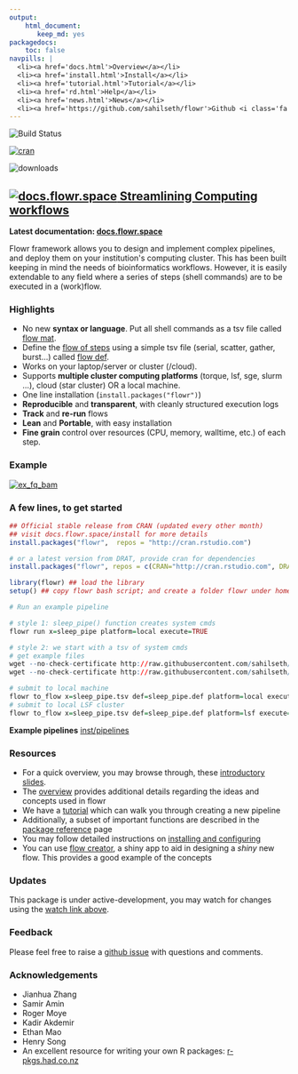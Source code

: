 ```yaml
---
output: 
    html_document: 
       keep_md: yes
packagedocs:
    toc: false
navpills: |
  <li><a href='docs.html'>Overview</a></li>
  <li><a href='install.html'>Install</a></li>
  <li><a href='tutorial.html'>Tutorial</a></li>
  <li><a href='rd.html'>Help</a></li>
  <li><a href='news.html'>News</a></li>
  <li><a href='https://github.com/sahilseth/flowr'>Github <i class='fa fa-github'></i></a></li>
---
```


<!--brand: |-
  <a href="http://docs.flowr.space">
  <img src='https://raw.githubusercontent.com/sahilseth/flowr/devel/vignettes/files/logo.png' alt='flowr icon' width='40px' height='40px' style='margin-top: -10px;'>
  </a>
-->

  
<meta property="og:description" content="Easy, scalable big data pipelines using hpcc (high performance computing cluster)">
<meta property="og:title" content="flowr — Easy, scalable big data pipelines using hpcc">
<meta name="twitter:description" content="flowr - Easy, scalable big data pipelines using hpcc (high performance computing cluster)">
<meta name="twitter:title" content="flowr — Easy, scalable big data pipelines using hpcc (high performance computing cluster)">

![Build Status](https://github.com/sahilseth/flowr/workflows/R-CMD-check/badge.svg)
<!---- [![Build Status](https://travis-ci.org/sahilseth/flowr.svg?branch=master)](https://travis-ci.org/sahilseth/flowr) ---->
[![cran](http://www.r-pkg.org/badges/version/flowr)](https://cran.r-project.org/package=flowr)
<!--[![codecov.io](http://codecov.io/github/sahilseth/flowr/coverage.svg?branch=devel)](http://codecov.io/github/sahilseth/flowr?branch=devel)-->
![downloads](http://cranlogs.r-pkg.org/badges/grand-total/flowr)

<!--
![license](https://img.shields.io/badge/license-MIT-blue.svg)
-->


## [![docs.flowr.space](https://raw.githubusercontent.com/sahilseth/flowr/devel/vignettes/files/logo.png) Streamlining Computing workflows](http://docs.flowr.space)

**Latest documentation: [docs.flowr.space](http://docs.flowr.space)**



Flowr framework allows you to design and implement complex pipelines, and
deploy them on your institution's computing cluster. This has been built
keeping in mind the needs of bioinformatics workflows. However, it is
easily extendable to any field where a series of steps (shell commands)
are to be executed in a (work)flow.

### Highlights

- No new **syntax or language**. Put all shell commands as a tsv file called [flow mat](http://docs.flowr.space/overview.html#flow_matrix).
- Define the [flow of steps](http://docs.flowr.space/overview.html#relationships) using a simple tsv file (serial, scatter, gather, burst...) called [flow def](http://docs.flowr.space/overview.html#flow_definition).
- Works on your laptop/server or cluster (/cloud).
- Supports **multiple cluster computing platforms** (torque, lsf, sge, slurm ...), cloud (star cluster) OR a local machine.
- One line installation (`install.packages("flowr")`)
- **Reproducible** and **transparent**, with cleanly structured execution logs
- **Track** and **re-run** flows
- **Lean** and **Portable**, with easy installation
- **Fine grain** control over resources (CPU, memory, walltime, etc.) of each step.

### Example
[![ex_fq_bam](http://docs.flowr.space/files/ex_fq_bam.png)](https://github.com/flow-r/fastq_bam)

<!---
- Example: 
	- A typical case in next-generation sequencing involves processing of tens of
   [fastqs](http://en.wikipedia.org/wiki/FASTQ_format) for a sample,
   [mapping](http://en.wikipedia.org/wiki/Sequence_alignment) them to a reference genome.
	- Each step requires a range resources in terms of CPU, RAM etc.
	- Consider step 1 uses 10 cores for each file; with 50 files it would use 500 cores in total.
	- Next step uses one core for each file, 50 cores in total.
	- Say step C merges them, and uses only 1 core.
	- Some pipelines may reserve the maximum, example say 500 cores throught steps 1 to 3, 
	flowr would handle the **surge**, reserving 500, 50 or 1; when needed.
	- Now consider the run has 10 samples, all of them would be procesed in
	 parallel, spawning **thousands of cores**.
--->


### A few lines, to get started


```r
## Official stable release from CRAN (updated every other month)
## visit docs.flowr.space/install for more details
install.packages("flowr",  repos = "http://cran.rstudio.com")

# or a latest version from DRAT, provide cran for dependencies
install.packages("flowr", repos = c(CRAN="http://cran.rstudio.com", DRAT="http://sahilseth.github.io/drat"))

library(flowr) ## load the library
setup() ## copy flowr bash script; and create a folder flowr under home.

# Run an example pipeline

# style 1: sleep_pipe() function creates system cmds
flowr run x=sleep_pipe platform=local execute=TRUE

# style 2: we start with a tsv of system cmds
# get example files
wget --no-check-certificate http://raw.githubusercontent.com/sahilseth/flowr/master/inst/pipelines/sleep_pipe.tsv
wget --no-check-certificate http://raw.githubusercontent.com/sahilseth/flowr/master/inst/pipelines/sleep_pipe.def

# submit to local machine
flowr to_flow x=sleep_pipe.tsv def=sleep_pipe.def platform=local execute=TRUE
# submit to local LSF cluster
flowr to_flow x=sleep_pipe.tsv def=sleep_pipe.def platform=lsf execute=TRUE
```

**Example pipelines** [inst/pipelines](https://github.com/sahilseth/flowr/blob/devel/inst/pipelines)

### Resources
- For a quick overview, you may browse through,
 these [introductory slides](http://sahilseth.github.io/slides/flowrintro).
- The [overview](http://docs.flowr.space/overview.html) provides additional details regarding
the ideas and concepts used in flowr
- We have a [tutorial](http://docs.flowr.space/tutorial.html) which can walk you through creating a
new pipeline
- Additionally, a subset of important functions are described in the [package reference](http://docs.flowr.space/rd.html)
page
- You may follow detailed instructions on [installing and configuring](http://docs.flowr.space/install.html)
- You can use [flow creator](https://sseth.shinyapps.io/flow_creator), a shiny app to aid in
	designing a *shiny* new flow. This provides a good example of the concepts

### Updates
This package is under active-development, 
you may watch for changes using
the [watch link above](https://help.github.com/articles/watching-repositories/).

### Feedback
Please feel free to raise a [github issue](https://github.com/sahilseth/flowr/issues) with questions and comments.

### Acknowledgements

-   Jianhua Zhang
-   Samir Amin
-   Roger Moye
-   Kadir Akdemir
-   Ethan Mao
-   Henry Song
-   An excellent resource for writing your own R packages:
    [r-pkgs.had.co.nz](r-pkgs.had.co.nz)

<!--why this license http://kbroman.org/pkg_primer/pages/licenses.html -->
<script src = "vignettes/files/googl.js"></script>
